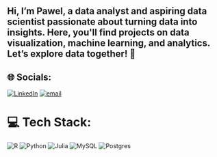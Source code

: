## **Hi, I’m Pawel, a data analyst and aspiring data scientist passionate about turning data into insights. Here, you'll find projects on data visualization, machine learning, and analytics. Let’s explore data together! 🚀** ##


## 🌐 Socials:

[![LinkedIn](https://img.shields.io/badge/LinkedIn-%230077B5.svg?logo=linkedin&logoColor=white)](https://linkedin.com/in/www.linkedin.com/in/paweł-woźniak-11a290234) [![email](https://img.shields.io/badge/Email-D14836?logo=gmail&logoColor=white)](mailto:Wozniak.pawel.work@gmail.com) 


# 💻 Tech Stack:

![R](https://img.shields.io/badge/r-%23276DC3.svg?style=for-the-badge&logo=r&logoColor=white) ![Python](https://img.shields.io/badge/python-3670A0?style=for-the-badge&logo=python&logoColor=ffdd54) ![Julia](https://img.shields.io/badge/-Julia-9558B2?style=for-the-badge&logo=julia&logoColor=white) ![MySQL](https://img.shields.io/badge/mysql-4479A1.svg?style=for-the-badge&logo=mysql&logoColor=white) ![Postgres](https://img.shields.io/badge/postgres-%23316192.svg?style=for-the-badge&logo=postgresql&logoColor=white)

